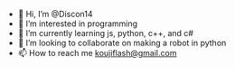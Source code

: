 - 👋 Hi, I’m @Discon14
- 👀 I’m interested in programming
- 🌱 I’m currently learning js, python, c++, and  c#
- 💞️ I’m looking to collaborate on making a robot in python
- 📫 How to reach me koujiflash@gmail.com

<!---
Discon14/Discon14 is a ✨ special ✨ repository because its `README.md` (this file) appears on your GitHub profile.
You can click the Preview link to take a look at your changes.
--->
